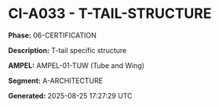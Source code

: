 # CI-A033 - T-TAIL-STRUCTURE

**Phase:** 06-CERTIFICATION

**Description:** T-tail specific structure

**AMPEL:** AMPEL-01-TUW (Tube and Wing)

**Segment:** A-ARCHITECTURE

**Generated:** 2025-08-25 17:27:29 UTC

